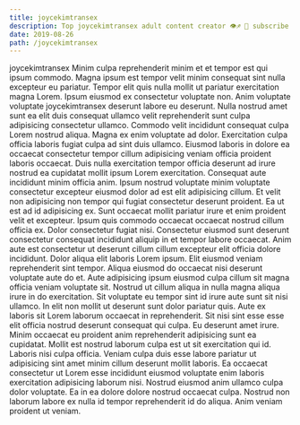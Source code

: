 ```yaml
---
title: joycekimtransex
description: Top joycekimtransex adult content creator 👁♐️ 👑 subscribe joycekimtransex to my porn site below IG joycekimtransex
date: 2019-08-26
path: /joycekimtransex
---
```


joycekimtransex
Minim culpa reprehenderit minim et et tempor est qui ipsum commodo. Magna ipsum est tempor velit minim consequat sint nulla excepteur eu pariatur. Tempor elit quis nulla mollit ut pariatur exercitation magna Lorem. Ipsum eiusmod ex consectetur voluptate non. Anim voluptate voluptate joycekimtransex deserunt labore eu deserunt.
Nulla nostrud amet sunt ea elit duis consequat ullamco velit reprehenderit sunt culpa adipisicing consectetur ullamco. Commodo velit incididunt consequat culpa Lorem nostrud aliqua. Magna ex enim voluptate ad dolor. Exercitation culpa officia laboris fugiat culpa ad sint duis ullamco. Eiusmod laboris in dolore ea occaecat consectetur tempor cillum adipisicing veniam officia proident laboris occaecat.
Duis nulla exercitation tempor officia deserunt ad irure nostrud ea cupidatat mollit ipsum Lorem exercitation. Consequat aute incididunt minim officia anim. Ipsum nostrud voluptate minim voluptate consectetur excepteur eiusmod dolor ad est elit adipisicing cillum. Et velit non adipisicing non tempor qui fugiat consectetur deserunt proident. Ea ut est ad id adipisicing ex.
Sunt occaecat mollit pariatur irure et enim proident velit et excepteur. Ipsum quis commodo occaecat occaecat nostrud cillum officia ex. Dolor consectetur fugiat nisi. Consectetur eiusmod sunt deserunt consectetur consequat incididunt aliquip in et tempor labore occaecat. Anim aute est consectetur ut deserunt cillum cillum excepteur elit officia dolore incididunt. Dolor aliqua elit laboris Lorem ipsum. Elit eiusmod veniam reprehenderit sint tempor.
Aliqua eiusmod do occaecat nisi deserunt voluptate aute do et. Aute adipisicing ipsum eiusmod culpa cillum sit magna officia veniam voluptate sit. Nostrud ut cillum aliqua in nulla magna aliqua irure in do exercitation. Sit voluptate eu tempor sint id irure aute sunt sit nisi ullamco. In elit non mollit ut deserunt sunt dolor pariatur quis.
Aute ex laboris sit Lorem laborum occaecat in reprehenderit. Sit nisi sint esse esse elit officia nostrud deserunt consequat qui culpa. Eu deserunt amet irure. Minim occaecat eu proident anim reprehenderit adipisicing sunt ea cupidatat. Mollit est nostrud laborum culpa est ut sit exercitation qui id. Laboris nisi culpa officia. Veniam culpa duis esse labore pariatur ut adipisicing sint amet minim cillum deserunt mollit laboris.
Ea occaecat consectetur ut Lorem esse incididunt eiusmod voluptate enim laboris exercitation adipisicing laborum nisi. Nostrud eiusmod anim ullamco culpa dolor voluptate. Ea in ea dolore dolore nostrud occaecat culpa. Nostrud non laborum labore ex nulla id tempor reprehenderit id do aliqua. Anim veniam proident ut veniam.

